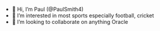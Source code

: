 - 👋 Hi, I’m Paul (@PaulSmith4)
- 👀 I’m interested in most sports especially football, cricket
- 💞️ I’m looking to collaborate on anything Oracle


<!---
PaulSmith4/PaulSmith4 is a ✨ special ✨ repository because its `README.md` (this file) appears on your GitHub profile.
You can click the Preview link to take a look at your changes.
--->
